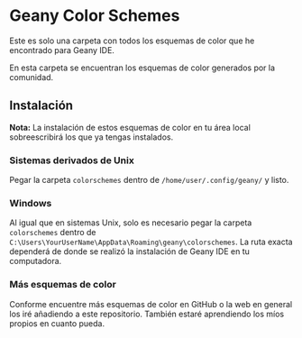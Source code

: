 
# Geany Color Schemes

Este es solo una carpeta con todos los esquemas de color que he encontrado para Geany IDE.

En esta carpeta se encuentran los esquemas de color generados por la comunidad.

## Instalación

**Nota:** La instalación de estos esquemas de color en tu área local sobreescribirá los
que ya tengas instalados.

### Sistemas derivados de Unix

Pegar la carpeta `colorschemes` dentro de `/home/user/.config/geany/` y listo.

### Windows

Al igual que en sistemas Unix, solo es necesario pegar la carpeta `colorschemes` dentro
de `C:\Users\YourUserName\AppData\Roaming\geany\colorschemes`. La ruta exacta dependerá
de donde se realizó la instalación de Geany IDE en tu computadora.

### Más esquemas de color

Conforme encuentre más esquemas de color en GitHub o la web en general los iré añadiendo
a este repositorio. También estaré aprendiendo los míos propios en cuanto pueda.
